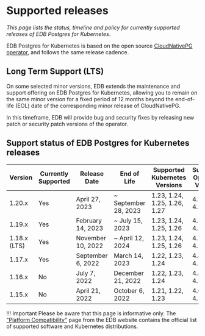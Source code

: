 # Supported releases

*This page lists the status, timeline and policy for currently supported
releases of EDB Postgres for Kubernetes*.

EDB Postgres for Kubernetes is based on the open source
[CloudNativePG operator](https://cloudnative-pg.io), and follows the same
release cadence.

## Long Term Support (LTS)

On some selected minor versions, EDB extends the maintenance and support
offering on EDB Postgres for Kubernetes, allowing you to remain on the same
minor version for a fixed period of 12 months beyond the end-of-life (EOL) date
of the corresponding minor release of CloudNativePG.

In this timeframe, EDB will provide bug and security fixes by releasing new
patch or security patch versions of the operator.

## Support status of EDB Postgres for Kubernetes releases

| Version         | Currently Supported  | Release Date      | End of Life              | Supported Kubernetes Versions | Supported OpenShift Versions |
|-----------------|----------------------|-------------------|--------------------------|-------------------------------|------------------------------|
| 1.20.x          | Yes                  | April 27, 2023    | ~ September 28, 2023     | 1.23, 1.24, 1.25, 1.26, 1.27  | 4.10 -> 4.12                 |
| 1.19.x          | Yes                  | February 14, 2023 | ~ July 15, 2023          | 1.23, 1.24, 1.25, 1.26        | 4.10 -> 4.12                 |
| 1.18.x (LTS)    | Yes                  | November 10, 2022 | ~ April 12, 2024         | 1.23, 1.24, 1.25, 1.26        | 4.10 -> 4.12                 |
| 1.17.x          | Yes                  | September 6, 2022 | March 14, 2023           | 1.22, 1.23, 1.24              | 4.8 -> 4.11                  |
| 1.16.x          | No                   | July 7, 2022      | December 21, 2022        | 1.22, 1.23, 1.24              | 4.8 -> 4.10                  |
| 1.15.x          | No                   | April 21, 2022    | October 6, 2022          | 1.21, 1.22, 1.23              | 4.6 -> 4.10                  |

!!! Important
    Please be aware that this page is informative only.
    The ["Platform Compatibility"](https://www.enterprisedb.com/product-compatibility#cnp) page
    from the EDB website contains the official list of supported software and
    Kubernetes distributions.

